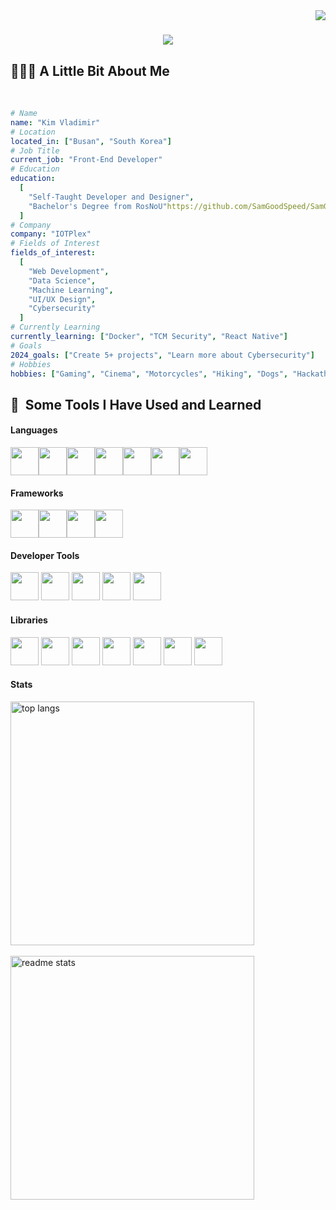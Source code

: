 <img align="right" src="https://visitor-badge.laobi.icu/badge?page_id=SamGoodSpeed.SamGoodSpeed" />
<h1 align="center">
    <img src="https://readme-typing-svg.herokuapp.com/?font=Righteous&size=35&center=true&vCenter=true&width=500&height=70&duration=4000&lines=Hi+Devs!+👋;+I'm+Vladimir+Kim!;" />
</h1>
<h2>👨🏻‍💻 A Little Bit About Me</h2> ‍

```yaml
# Name
name: "Kim Vladimir"
# Location
located_in: ["Busan", "South Korea"]
# Job Title
current_job: "Front-End Developer" 
# Education
education:
  [
    "Self-Taught Developer and Designer",
    "Bachelor's Degree from RosNoU"https://github.com/SamGoodSpeed/SamGoodSpeed/blob/main/README.md
  ]
# Company
company: "IOTPlex"
# Fields of Interest
fields_of_interest:
  [
    "Web Development",
    "Data Science",
    "Machine Learning",
    "UI/UX Design",
    "Cybersecurity"
  ]
# Currently Learning
currently_learning: ["Docker", "TCM Security", "React Native"]
# Goals
2024_goals: ["Create 5+ projects", "Learn more about Cybersecurity"]
# Hobbies
hobbies: ["Gaming", "Cinema", "Motorcycles", "Hiking", "Dogs", "Hackathon"]
```

<h2> 🚀 &nbsp;Some Tools I Have Used and Learned</h2>
<p align="left">
  <h4>Languages</h4>
  <div style="display: flex">
    <img src="https://cdn.jsdelivr.net/gh/devicons/devicon@latest/icons/javascript/javascript-original.svg" width="45" height="45" />
   <img src="https://cdn.jsdelivr.net/gh/devicons/devicon@latest/icons/typescript/typescript-original.svg" width="45" height="45" />
   <img src="https://cdn.jsdelivr.net/gh/devicons/devicon@latest/icons/html5/html5-original.svg" width="45" height="45"/>
   <img src="https://cdn.jsdelivr.net/gh/devicons/devicon@latest/icons/css3/css3-original.svg" width="45" height="45" />
   <img src="https://cdn.jsdelivr.net/gh/devicons/devicon@latest/icons/php/php-original.svg" width="45" height="45"/>
   <img src="https://cdn.jsdelivr.net/gh/devicons/devicon@latest/icons/python/python-original.svg" width="45" height="45"/>
   <img src="https://cdn.jsdelivr.net/gh/devicons/devicon@latest/icons/mysql/mysql-original-wordmark.svg" width="45" height="45"/>
  </div>
   <h4>Frameworks</h4>
  <div style="display: flex">
     <img src="https://cdn.jsdelivr.net/gh/devicons/devicon@latest/icons/nodejs/nodejs-plain-wordmark.svg" width="45" height="45"/>
   <img src="https://cdn.jsdelivr.net/gh/devicons/devicon@latest/icons/react/react-original.svg" width="45" height="45"/>
   <img src="https://cdn.jsdelivr.net/gh/devicons/devicon@latest/icons/nextjs/nextjs-original.svg" width="45" height="45"/>
   <img src="https://cdn.jsdelivr.net/gh/devicons/devicon@latest/icons/vuejs/vuejs-original.svg" width="45" height="45"/>
  </div>
  <h4>Developer Tools</h4>
   <div>
     <img src="https://cdn.jsdelivr.net/gh/devicons/devicon@latest/icons/github/github-original.svg" width="45" height="45"/>
   <img src="https://cdn.jsdelivr.net/gh/devicons/devicon@latest/icons/neovim/neovim-original.svg" width="45" height="45"/>
   <img src="https://cdn.jsdelivr.net/gh/devicons/devicon@latest/icons/vscode/vscode-original.svg" width="45" height="45"/>
   <img src="https://cdn.jsdelivr.net/gh/devicons/devicon@latest/icons/postman/postman-original.svg" width="45" height="45"/>
   <img src="https://cdn.jsdelivr.net/gh/devicons/devicon@latest/icons/figma/figma-original.svg" width="45" height="45"/>
   </div>
   <h4>Libraries</h4>
   <div>
     <img src="https://cdn.jsdelivr.net/gh/devicons/devicon@latest/icons/photoshop/photoshop-original.svg" width="45" height="45"/>
   <img src="https://cdn.jsdelivr.net/gh/devicons/devicon@latest/icons/pandas/pandas-original-wordmark.svg" width="45" height="45"/>
   <img src="https://cdn.jsdelivr.net/gh/devicons/devicon@latest/icons/numpy/numpy-original.svg" width="45" height="45"/>
   <img src="https://cdn.jsdelivr.net/gh/devicons/devicon@latest/icons/matlab/matlab-original.svg" width="45" height="45"/>
   <img src="https://cdn.jsdelivr.net/gh/devicons/devicon@latest/icons/sass/sass-original.svg" width="45" height="45"/>
   <img src="https://cdn.jsdelivr.net/gh/devicons/devicon@latest/icons/tailwindcss/tailwindcss-original.svg" width="45" height="45"/>
   <img src="https://cdn.jsdelivr.net/gh/devicons/devicon@latest/icons/bootstrap/bootstrap-original.svg" width="45" height="45"/>
   </div>
   <h4>Stats</h4>
   <div align=left>
       <img width=390 align="center" src="https://github-readme-stats-salesp07.vercel.app/api/top-langs/?username=salesp07&hide=HTML&langs_count=8&layout=compact&theme=react&border_radius=10&size_weight=0.5&count_weight=0.5&exclude_repo=github-readme-stats" alt="top langs" />
       
   </div>
   </br>
   <div  align=left>
       <img width=390 src="https://github-readme-stats.vercel.app/api?username=SamGoodSpeed&show_icons=true&theme=react&rank_icon=github&border_radius=10" alt="readme stats" />
   </div>
</p>


